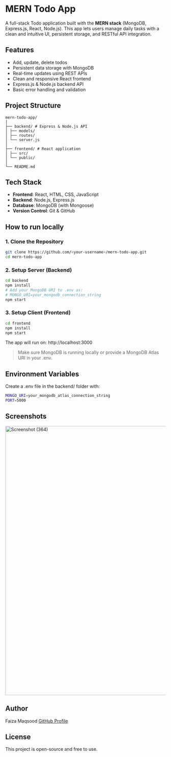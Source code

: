 # MERN Todo App
A full-stack Todo application built with the **MERN stack** (MongoDB, Express.js, React, Node.js). This app lets users manage daily tasks with a clean and intuitive UI, persistent storage, and RESTful API integration.

## Features
- Add, update, delete todos
- Persistent data storage with MongoDB
- Real-time updates using REST APIs
- Clean and responsive React frontend
- Express.js & Node.js backend API
- Basic error handling and validation

## Project Structure
 ````` 
mern-todo-app/
│
├── backend/ # Express & Node.js API
│ ├── models/
│ ├── routes/
│ └── server.js
│
├── frontend/ # React application
│ ├── src/
│ └── public/
│
└── README.md
`````
## Tech Stack
- **Frontend**: React, HTML, CSS, JavaScript
- **Backend**: Node.js, Express.js
- **Database**: MongoDB (with Mongoose)
- **Version Control**: Git & GitHub

## How to run locally
### 1. Clone the Repository
```bash
git clone https://github.com/<your-username>/mern-todo-app.git
cd mern-todo-app
```
### 2. Setup Server (Backend) 
```bash
cd backend
npm install
# Add your MongoDB URI to .env as:
# MONGO_URI=your_mongodb_connection_string
npm start
```
### 3. Setup Client (Frontend)
```bash
cd frontend
npm install
npm start
```
The app will run on: http://localhost:3000
> Make sure MongoDB is running locally or provide a MongoDB Atlas URI in your .env.

## Environment Variables
Create a .env file in the backend/ folder with:
```bash
MONGO_URI=your_mongodb_atlas_connection_string
PORT=5000
```
## Screenshots
<img width="1920" height="842" alt="Screenshot (364)" src="https://github.com/user-attachments/assets/c916585d-8429-4b01-b72f-ba4c828a4961" />

## Author
Faiza Maqsood 
[GitHub Profile](https://github.com/FaizaMaqsood)

## License
This project is open-source and free to use.



